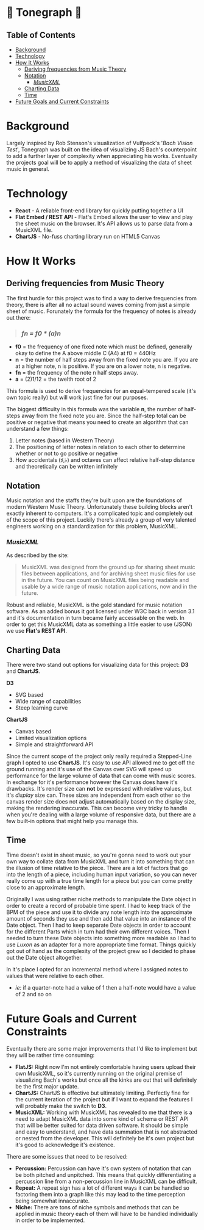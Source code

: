 # 🎵 Tonegraph 🎵

## Table of Contents 
- [Background](#background)
- [Technology](#technology)
- [How It Works](#how-it-works)
  - [Deriving frequencies from Music Theory](#deriving-frequencies-from-music-theory)
  - [Notation](#notation)
    - [*MusicXML*](#musicxml)
  - [Charting Data](#charting-data)
  - [Time](#time)
- [Future Goals and Current Constraints](#future-goals-and-current-constraints)
# Background 
Largely inspired by Rob Stenson's visualization of Vulfpeck's '*Bach Vision Test*', Tonegraph was built on the idea of visualizing JS Bach's counterpoint to add a further layer of complexity when appreciating his works. Eventually the projects goal will be to apply a method of visualizing the data of sheet music in general. 

# Technology

- **React** - A reliable front-end library for quickly putting together a UI
- **Flat Embed / REST API** - Flat's Embed allows the user to view and play the sheet music on the browser. It's API allows us to parse data from a MusicXML file.
- **ChartJS** - No-fuss charting library run on HTML5 Canvas

# How It Works 
## Deriving frequencies from Music Theory 

The first hurdle for this project was to find a way to derive frequencies from theory, there is after all no actual sound waves coming from just a simple sheet of music. Forunately the formula for the frequency of notes is already out there:

> ### *fn = f0 * (a)n*

- **f0** = the frequency of one fixed note which must be defined, generally okay to define the A above middle C (A4) at f0 = 440Hz
- **n** = the number of half steps away from the fixed note you are. If you are at a higher note, n is positive. If you are on a lower note, n is negative.
- **fn** = the frequency of the note n half steps away.
- **a** = (2)1/12 = the twelth root of 2 

This formula is used to derive frequencies for an equal-tempered scale (it's own topic really) but will work just fine for our purposes.

The biggest difficulty in this formula was the variable **n**, the number of half-steps away from the fixed note you are. Since the half-step total can be positive or negative that means you need to create an algorithm that can understand a few things:

1. Letter notes (based in Western Theory)
2. The positioning of letter notes in relation to each other to determine whether or not to go positive or negative
3. How accidentals (♯,♭) and octaves can affect relative half-step distance and theoretically can be written infinitely

## Notation

Music notation and the staffs they're built upon are the foundations of modern Western Music Theory. Unfortunately these building blocks aren't exactly inherent to computers. It's a complicated topic and completely out of the scope of this project. Luckily there's already a group of very talented engineers working on a standardization for this problem, MusicXML.

### *MusicXML* 

As described by the site:

> MusicXML was designed from the ground up for sharing sheet music files between applications, and for archiving sheet music files for use in the future. You can count on MusicXML files being readable and usable by a wide range of music notation applications, now and in the future. 

Robust and reliable, MusicXML is the gold standard for music notation software. As an added bonus it got licensed under W3C back in version 3.1 and it's documentation in turn became fairly accessable on the web. In order to get this MusicXML data as something a little easier to use (JSON) we use **Flat's REST API**. 

## Charting Data 

There were two stand out options for visualizing data for this project: **D3** and **ChartJS**.

**D3**
- SVG based
- Wide range of capabilities
- Steep learning curve

**ChartJS**
- Canvas based
- Limited visualization options
- Simple and straightforward API

Since the current scope of the project only really required a Stepped-Line graph I opted to use **ChartJS**. It's easy to use API allowed me to get off the ground running and it's use of the Canvas over SVG will speed up performance for the large volume of data that can come with music scores. In exchange for it's performance however the Canvas does have it's drawbacks. It's render size can **not** be expressed with relative values, but it's *display* size can. These sizes are independent from each other so the canvas render size does not adjust automatically based on the display size, making the rendering inaccurate. This can become very tricky to handle when you're dealing with a large volume of responsive data, but there are a few built-in options that might help you manage this.

## Time 

Time doesn't exist in sheet music, so you're gonna need to work out your own way to collate data from MusicXML and turn it into something that can the illusion of time relative to the piece. There are a lot of factors that go into the length of a piece, including human input variation, so you can never really come up with a true time length for a piece but you can come pretty close to an approximate length. 

Originally I was using rather niche methods to manipulate the Date object in order to create a record of probable time spent. I had to keep track of the BPM of the piece and use it to divide any note length into the approximate amount of seconds they use and then add that value into an instance of the Date object. Then I had to keep separate Date objects in order to account for the different Parts which in turn had their own different voices. Then I needed to turn these Date objects into something more readable so I had to use *Luxon* as an adapter for a more appropriate time format. Things quickly got out of hand as the complexity of the project grew so I decided to phase out the Date object altogether. 

In it's place I opted for an incremental method where I assigned notes to values that were relative to each other. 

- *ie:* if a quarter-note had a value of 1 then a half-note would have a value of 2 and so on

# Future Goals and Current Constraints 

Eventually there are some major improvements that I'd like to implement but they will be rather time consuming:

- **FlatJS:** Right now I'm not entirely comfortable having users upload their own MusicXML, so it's currently running on the original premise of visualizing Bach's works but once all the kinks are out that will definitely be the first major update. 
- **ChartJS:** ChartJS is effective but ultimately limiting. Perfectly fine for the current iteration of the project but if I want to expand the features I will probably make the switch to **D3**.
- **MusicXML:** Working with MusicXML has revealed to me that there is a need to adapt MusicXML data into some kind of schema or REST API that will be better suited for data driven software. It should be simple and easy to understand, and have data summation that is not abstracted or nested from the developer. This will definitely be it's own project but it's good to acknowledge it's existence. 

There are some issues that need to be resolved:

- **Percussion:** Percussion can have it's own system of notation that can be both pitched and unpitched. This means that quickly differentiating a percussion line from a non-percussion line in MusicXML can be difficult.
- **Repeat:**  A repeat sign has a lot of different ways it can be handled so factoring them into a graph like this may lead to the time perception being somewhat innaccurate.
- **Niche:** There are tons of niche symbols and methods that can be applied in music theory each of them will have to be handled individually in order to be implemented. 